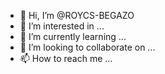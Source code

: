 - 👋 Hi, I’m @ROYCS-BEGAZO
- 👀 I’m interested in ...
- 🌱 I’m currently learning ...
- 💞️ I’m looking to collaborate on ...
- 📫 How to reach me ...

<!---
ROYCS-BEGAZO/ROYCS-BEGAZO is a ✨ special ✨ repository because its `README.md` (this file) appears on your GitHub profile.
You can click the Preview link to take a look at your changes.
--->
